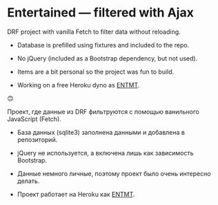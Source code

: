 # Entertained — filtered with Ajax

DRF project with vanilla Fetch to filter data without reloading.

- Database is prefilled using fixtures and included to the repo.

- No jQuery (included as a Bootstrap dependency, but not used).

- Items are a bit personal so the project was fun to build.

- Working on a free Heroku dyno as [ENTMT](https://entmt.herokuapp.com/).

:upside_down_face:

Проект, где данные из DRF фильтруются с помощью ванильного JavaScript (Fetch).

- База данных (sqlite3) заполнена данными и добавлена в репозиторий.

- jQuery не используется, а включена лишь как зависимость Bootstrap.

- Данные немного личные, поэтому проект было очень интересно делать.

- Проект работает на Heroku как [ENTMT](https://entmt.herokuapp.com/).